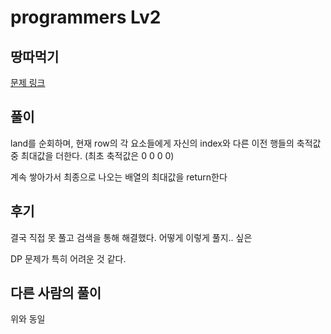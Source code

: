 # programmers Lv2

## 땅따먹기

[문제 링크](https://programmers.co.kr/learn/courses/30/lessons/12913/solution_groups?language=javascript)

## 풀이

land를 순회하며, 현재 row의 각 요소들에게 자신의 index와 다른 이전 행들의 축적값 중 최대값을 더한다. (최초 축적값은 0 0 0 0)

계속 쌓아가서 최종으로 나오는 배열의 최대값을 return한다

## 후기

결국 직접 못 풀고 검색을 통해 해결했다.
어떻게 이렇게 풀지.. 싶은

DP 문제가 특히 어려운 것 같다.

## 다른 사람의 풀이 

위와 동일 